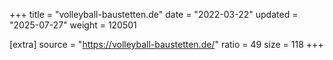 +++
title = "volleyball-baustetten.de"
date = "2022-03-22"
updated = "2025-07-27"
weight = 120501

[extra]
source = "https://volleyball-baustetten.de/"
ratio = 49
size = 118
+++
